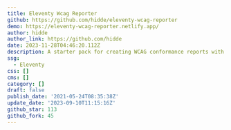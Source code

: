```yaml
---
title: Eleventy Wcag Reporter
github: https://github.com/hidde/eleventy-wcag-reporter
demo: https://eleventy-wcag-reporter.netlify.app/
author: hidde
author_link: https://github.com/hidde
date: 2023-11-28T04:46:20.112Z
description: A starter pack for creating WCAG conformance reports with Eleventy
ssg:
  - Eleventy
css: []
cms: []
category: []
draft: false
publish_date: '2021-05-24T08:35:38Z'
update_date: '2023-09-10T11:15:16Z'
github_star: 113
github_fork: 45
---
```

